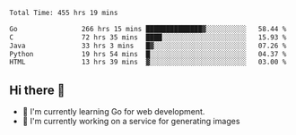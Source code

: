 <!--START_SECTION:waka-->

```txt
Total Time: 455 hrs 19 mins

Go                266 hrs 15 mins ██████████████▓░░░░░░░░░░   58.44 %
C                 72 hrs 35 mins  ████░░░░░░░░░░░░░░░░░░░░░   15.93 %
Java              33 hrs 3 mins   █▓░░░░░░░░░░░░░░░░░░░░░░░   07.26 %
Python            19 hrs 54 mins  █░░░░░░░░░░░░░░░░░░░░░░░░   04.37 %
HTML              13 hrs 39 mins  ▓░░░░░░░░░░░░░░░░░░░░░░░░   03.00 %
```

<!--END_SECTION:waka-->

## Hi there 👋
- 🌱 I'm currently learning Go for web development.
- 🔭 I'm currently working on a service for generating images 

<!--
**prorok210/prorok210** is a ✨ _special_ ✨ repository because its `README.md` (this file) appears on your GitHub profile.

Here are some ideas to get you started:

- 🔭 I’m currently working on ...
- 🌱 I’m currently learning ...
- 👯 I’m looking to collaborate on ...
- 🤔 I’m looking for help with ...
- 💬 Ask me about ...
- 📫 How to reach me: ...
- 😄 Pronouns: ...
- ⚡ Fun fact: ...
-->
